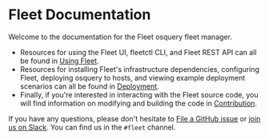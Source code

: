 # Fleet Documentation

Welcome to the documentation for the Fleet osquery fleet manager.

- Resources for using the Fleet UI, fleetctl CLI, and Fleet REST API can all be found in [Using Fleet](./1-Using-Fleet/README.md).
- Resources for installing Fleet's infrastructure dependencies, configuring Fleet, deploying osquery to hosts, and viewing example deployment scenarios can all be found in [Deployment](./2-Deployment/README.md).
- Finally, if you're interested in interacting with the Fleet source code, you will find information on modifying and building the code in [Contribution](./3-Contribution/README.md).

If you have any questions, please don't hesitate to [File a GitHub issue](https://github.com/fleetdm/fleet/issues) or [join us on Slack](https://osquery.slack.com/join/shared_invite/zt-h29zm0gk-s2DBtGUTW4CFel0f0IjTEw#/). You can find us in the `#fleet` channel.
